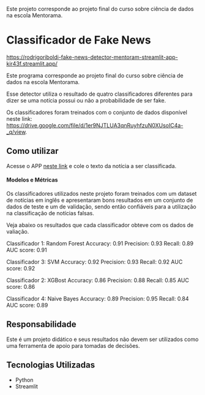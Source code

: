 Este projeto corresponde ao projeto final do curso sobre ciência de dados na escola Mentorama.




# Classificador de Fake News

https://rodrigoriboldi-fake-news-detector-mentoram-streamlit-app-kir43f.streamlit.app/


Este programa corresponde ao projeto final do curso sobre ciência de dados na escola Mentorama.

Esse detector utiliza o resultado de quatro classificadores diferentes para dizer se uma notícia possui ou não a probabilidade de ser fake.

Os classificadores foram treinados com o conjunto de dados disponível neste link: https://drive.google.com/file/d/1er9NJTLUA3qnRuyhfzuN0XUsoIC4a-_q/view.

## Como utilizar 

Acesse o APP [neste link](https://rodrigoriboldi-fake-news-detector-mentoram-streamlit-app-kir43f.streamlit.app/) e cole o texto da notícia a ser classificada.


#### Modelos e Métricas
Os classificadores utilizados neste projeto foram treinados com um dataset de notícias em inglês e apresentaram bons resultados em um conjunto de dados de teste e um de validação, sendo então confiáveis para a utilização na classificação de notícias falsas.

Veja abaixo os resultados que cada classificador obteve com os dados de valiação.

Classificador 1: Random Forest
Accuracy: 0.91
Precision: 0.93
Recall: 0.89
AUC score: 0.91

Classificador 3: SVM
Accuracy: 0.92
Precision: 0.93
Recall: 0.92
AUC score: 0.92

Classificador 2: XGBost
Accuracy: 0.86
Precision: 0.88
Recall: 0.85
AUC score: 0.86

Classificador 4: Naive Bayes
Accuracy: 0.89
Precision: 0.95
Recall: 0.84
AUC score: 0.89


## Responsabilidade

Este é um projeto didático e seus resultados não devem ser utilizados como uma ferramenta de apoio para tomadas de decisões.

## Tecnologias Utilizadas

- Python
- Streamlit
